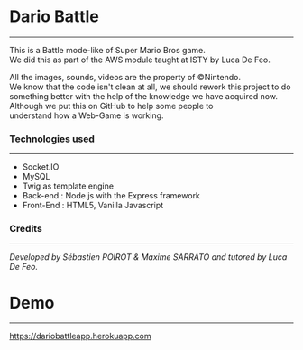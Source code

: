 # Dario Battle
---
This is a Battle mode-like of Super Mario Bros game.  
We did this as part of the AWS module taught at ISTY by Luca De Feo.  

All the images, sounds, videos are the property of &copy;Nintendo.  
We know that the code isn't clean at all, we should rework this project to do something better
with the help of the knowledge we have acquired now. Although we put this on GitHub to help some people to  
understand how a Web-Game is working.

### Technologies used
---
- Socket.IO
- MySQL
- Twig as template engine
- Back-end : Node.js with the Express framework
- Front-End : HTML5, Vanilla Javascript

### Credits
---

*Developed by Sébastien POIROT & Maxime SARRATO and tutored by Luca De Feo.*

# Demo
---
https://dariobattleapp.herokuapp.com
